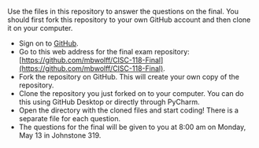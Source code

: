Use the files in this repository to answer the questions on the final. You should first fork this repository to your
own GitHub account and then clone it on your computer.

* Sign on to [GitHub](https://github.com/).
* Go to this web address for the final exam repository: [https://github.com/mbwolff/CISC-118-Final](https://github.com/mbwolff/CISC-118-Final).
* Fork the repository on GitHub. This will create your own copy of the repository.
* Clone the repository you just forked on to your computer. You can do this using GitHub Desktop or directly through PyCharm.
* Open the directory with the cloned files and start coding! There is a separate file for each question.
* The questions for the final will be given to you at 8:00 am on Monday, May 13 in Johnstone 319.